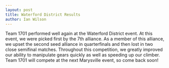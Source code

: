 ```yaml
---
layout: post
title: Waterford District Results
author: Ian Wilson
---
```


Team 1701 performed well again at the Waterford District event. At this event, we were picked first by the 7th alliance. As a member of this alliance, we upset the second seed alliance in quarterfinals and then lost in two close semifinal matches. Throughout this competition, we greatly improved our ability to manipulate gears quickly as well as speeding up our climber. Team 1701 will compete at the next Marysville event, so come back soon!